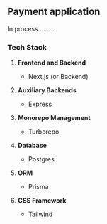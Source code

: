 ## Payment application
In process..........

### Tech Stack

1. **Frontend and Backend** 
    - Next.js (or Backend)

2. **Auxiliary Backends**
    - Express

3. **Monorepo Management**
    - Turborepo

4. **Database**
    - Postgres

5. **ORM**
    - Prisma

6. **CSS Framework**
    - Tailwind


